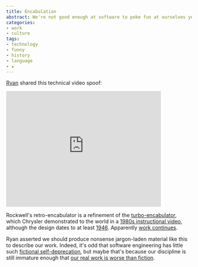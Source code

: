 ```yaml
---
title: Encabulation
abstract: We're not good enough at software to poke fun at ourselves yet.
categories:
- work
- culture
tags:
- technology
- funny
- history
- language
- ★
---
```


[Ryan][1] shared this technical video spoof:  

<iframe width="420" height="315" src="http://www.youtube-nocookie.com/embed/TuhYd9L_d7w?rel=0" frameborder="0" allowfullscreen></iframe>

Rockwell's retro-encabulator is a refinement of the [turbo-encabulator][2], which Chrysler demonstrated to the world in a [1980s instructional video][3], although the design dates to at least [1946][4].  Apparently [work continues][5].

Ryan asserted we should produce nonsense jargon-laden material like this to describe our work.  Indeed, it's odd that software engineering has little such [fictional self-deprecation][6], but maybe that's because our discipline is still immature enough that [our real work is worse than fiction][7].

   [1]: http://nopaper.net/
   [2]: http://www.floobydust.com/turbo-encabulator/
   [3]: http://www.youtube.com/watch?v=pbVY5teBzlg
   [4]: http://www.time.com/time/magazine/article/0,9171,886972,00.html
   [5]: http://www.plcdev.com/an_interview_with_mike_kraft
   [6]: http://improbable.com/
   [7]: http://thedailywtf.com/
